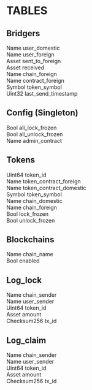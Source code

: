 # TABLES

## Bridgers  
Name user_domestic  
Name user_foreign  
Asset sent_to_foreign  
Asset received  
Name chain_foreign  
Name contract_foreign  
Symbol token_symbol  
Uint32 last_send_timestamp  

## Config (Singleton)  
Bool all_lock_frozen  
Bool all_unlock_frozen  
Name admin_contract  

## Tokens  
Uint64 token_id  
Name token_contract_foreign  
Name token_contract_domestic  
Symbol token_symbol  
Name chain_domestic  
Name chain_foreign  
Bool lock_frozen  
Bool unlock_frozen  

## Blockchains  
Name chain_name  
Bool enabled  

## Log_lock  
Name chain_sender  
Name user_sender  
Uint64 token_id  
Asset amount  
Checksum256 tx_id  

## Log_claim  
Name chain_sender  
Name user_sender  
Uint64 token_id  
Asset amount  
Checksum256 tx_id  
